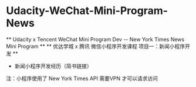 # Udacity-WeChat-Mini-Program-News
** Udacity x Tencent WeChat Mini Program Dev -- New York Times News Mini Program **
** 优达学城 x 腾讯 微信小程序开发课程 项目一：新闻小程序开发 **

- 新闻小程序开发经历（简书链接）


注：小程序使用了 New York Times API 需要VPN 才可以请求访问







